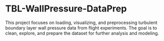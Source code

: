 # TBL-WallPressure-DataPrep
This project focuses on loading, visualizing, and preprocessing turbulent boundary layer wall pressure data from flight experiments. The goal is to clean, explore, and prepare the dataset for further analysis and modeling.

